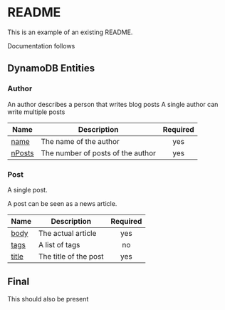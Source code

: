 # README

This is an example of an existing README.

Documentation follows

## DynamoDB Entities

<!-- BEGIN_DYNAMODB_DOCS -->
### Author

An author describes a person that writes blog posts
A single author can write multiple posts

| Name | Description | Required |
|------|-------------|:--------:|
| <a name="author_name"></a> [name](#author\_name) | The name of the author | yes |
| <a name="author_nposts"></a> [nPosts](#author\_nposts) | The number of posts of the author | yes |

### Post

A single post.

A post can be seen as a news article.

| Name | Description | Required |
|------|-------------|:--------:|
| <a name="post_body"></a> [body](#post\_body) | The actual article | yes |
| <a name="post_tags"></a> [tags](#post\_tags) | A list of tags | no |
| <a name="post_title"></a> [title](#post\_title) | The title of the post | yes |
<!-- END_DYNAMODB_DOCS -->

## Final

This should also be present
